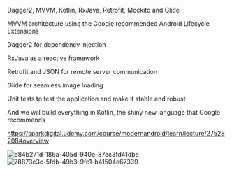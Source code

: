 Dagger2, MVVM, Kotlin, RxJava, Retrofit, Mockito and Glide

MVVM architecture using the Google recommended Android Lifecycle Extensions

Dagger2 for dependency injection

RxJava as a reactive framework

Retrofit and JSON for remote server communication

Glide for seamless image loading

Unit tests to test the application and make it stable and robust

And we will build everything in Kotlin, the shiny new language that Google recommends

https://sparkdigital.udemy.com/course/modernandroid/learn/lecture/27528208#overview

![e84b271d-186a-405d-940e-87ec3fd41dbe](https://user-images.githubusercontent.com/98188753/182419492-7e66398e-74f1-4f1c-b733-500b12881eaa.gif)
![78873c3c-5fdb-49b3-9fc1-b41504e67339](https://user-images.githubusercontent.com/98188753/182419503-8544e026-af3c-4a35-a9cd-40aea985ade3.gif)


